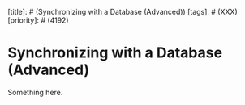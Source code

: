 [title]: # (Synchronizing with a Database (Advanced))
[tags]: # (XXX)
[priority]: # (4192)
# Synchronizing with a Database (Advanced)
Something here.
